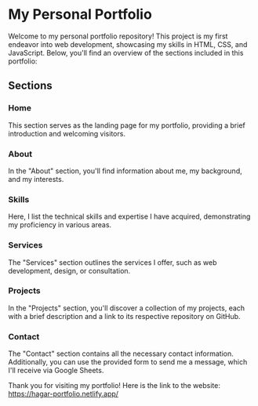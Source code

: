 # My Personal Portfolio

Welcome to my personal portfolio repository! This project is my first endeavor into web development, showcasing my skills in HTML, CSS, and JavaScript. Below, you'll find an overview of the sections included in this portfolio:

## Sections

### Home
This section serves as the landing page for my portfolio, providing a brief introduction and welcoming visitors.

### About
In the "About" section, you'll find information about me, my background, and my interests.

### Skills
Here, I list the technical skills and expertise I have acquired, demonstrating my proficiency in various areas.

### Services
The "Services" section outlines the services I offer, such as web development, design, or consultation.

### Projects
In the "Projects" section, you'll discover a collection of my projects, each with a brief description and a link to its respective repository on GitHub.

### Contact
The "Contact" section contains all the necessary contact information. Additionally, you can use the provided form to send me a message, which I'll receive via Google Sheets.

Thank you for visiting my portfolio!
Here is the link to the website: https://hagar-portfolio.netlify.app/

